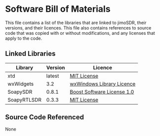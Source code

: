 # Software Bill of Materials

This file contains a list of the libraries that are linked to jimoSDR, their versions, 
and their licences. This file also contains references to source code that was
copied with or without modifications, and any licenses that apply to the code.

## Linked Libraries

| Library | Version | Licence |
| ------- | ------- | ------- | 
| xtd | latest | [MIT License](https://choosealicense.com/licenses/mit/)
| wxWidgets | 3.2 | [wxWindows Library Licence](https://www.wxwidgets.org/about/licence/) |
| SoapySDR | 0.8.1 | [Boost Software License 1.0](https://www.boost.org/users/license.html) |
| SoapyRTLSDR | 0.3.3 | [MIT License](https://choosealicense.com/licenses/mit/) |

## Source Code Referenced
None